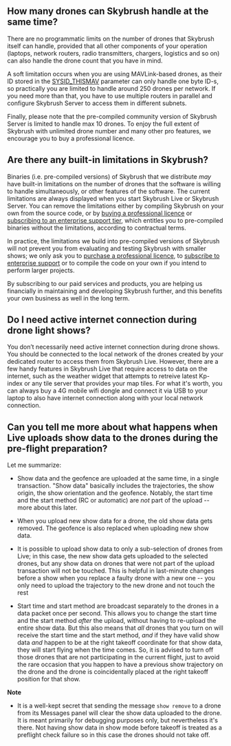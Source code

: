 ## How many drones can Skybrush handle at the same time?

There are no programmatic limits on the number of drones that Skybrush itself can handle, provided that all other components of your operation (laptops, network routers, radio transmitters, chargers, logistics and so on) can also handle the drone count that you have in mind. 

A soft limitation occurs when you are using MAVLink-based drones, as their ID stored in the [SYSID_THISMAV](https://ardupilot.org/copter/docs/parameters.html#sysid-thismav-mavlink-system-id-of-this-vehicle) parameter can only handle one byte ID-s, so practically you are limited to handle around 250 drones per network. If you need more than that, you have to use multiple routers in parallel and configure Skybrush Server to access them in different subnets.

Finally, please note that the pre-compiled community version of Skybrush Server is limited to handle max 10 drones. To enjoy the full extent of Skybrush with unlimited drone number and many other pro features, we encourage you to buy a professional licence.


## Are there any built-in limitations in Skybrush?

Binaries (i.e. pre-compiled versions) of Skybrush that we distribute _may_ have built-in limitations on the number of drones that the software is willing to handle simultaneously, or other features of the software. The current limitations are always displayed when you start Skybrush Live or Skybrush Server. You can remove the limitations either by compiling Skybrush on your own from the source code, or by [buying a professional licence](https://skybrush.io/shop/) or [subscribing to an enterprise support tier](https://skybrush.io/support/), which entitles you to pre-compiled binaries without the limitations, according to contractual terms.

In practice, the limitations we build into pre-compiled versions of Skybrush will not prevent you from evaluating and testing Skybrush with smaller shows; we only ask you to [purchase a professional licence](https://skybrush.io/shop/), to [subscribe to enterprise support](https://skybrush.io/support/) or to compile the code on your own if you intend to perform larger projects.

By subscribing to our paid services and products, you are helping us financially in maintaining and developing Skybrush further, and this benefits your own business as well in the long term.


## Do I need active internet connection during drone light shows?

You don’t necessarily need active internet connection during drone shows. You should be connected to the local network of the drones created by your dedicated router to access them from Skybrush Live. However, there are a few handy features in Skybrush Live that require access to data on the internet, such as the weather widget that attempts to retreive latest Kp-index or any tile server that provides your map tiles. For what it's worth, you can always buy a 4G mobile wifi dongle and connect it via USB to your laptop to also have internet connection along with your local network connection. 


## Can you tell me more about what happens when Live uploads show data to the drones during the pre-flight preparation?

Let me summarize:

- Show data and the geofence are uploaded at the same time, in a single transaction. "Show data" basically includes the trajectories, the show origin, the show orientation and the geofence. Notably, the start time and the start method (RC or automatic) are _not_ part of the upload -- more about this later.

- When you upload new show data for a drone, the old show data gets removed. The geofence is also replaced when uploading new show data.

- It is possible to upload show data to only a sub-selection of drones from Live; in this case, the new show data gets uploaded to the selected drones, but any show data on drones that were not part of the upload transaction will not be touched. This is helpful in last-minute changes before a show when you replace a faulty drone with a new one -- you only need to upload the trajectory to the new drone and not touch the rest

- Start time and start method are broadcast separately to the drones in a data packet once per second. This allows you to change the start time and the start method _after_ the upload, without having to re-upload the entire show data. But this also means that _all_ drones that you turn on will receive the start time and the start method, _and_ if they have valid show data _and_ happen to be at the right takeoff coordinate for that show data, they will start flying when the time comes. So, it is advised to turn off those drones that are not participating in the current flight, just to avoid the rare occasion that you happen to have a previous show trajectory on the drone and the drone is coincidentally placed at the right takeoff position for that show.

 **Note**

- It is a well-kept secret that sending the message `show remove` to a drone from its Messages panel will clear the show data uploaded to the drone. It is meant primarily for debugging purposes only, but nevertheless it's there. Not having show data in show mode before takeoff is treated as a preflight check failure so in this case the drones should not take off.
